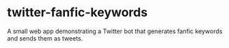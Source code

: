 # twitter-fanfic-keywords
A small web app demonstrating a Twitter bot that generates fanfic keywords and sends them as tweets.

